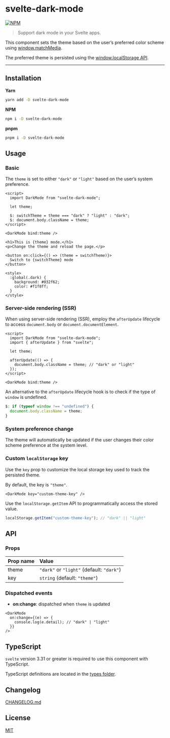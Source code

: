 # svelte-dark-mode

[![NPM][npm]][npm-url]

> Support dark mode in your Svelte apps.

<!-- REPO_URL -->

This component sets the theme based on the user’s preferred color scheme using [window.matchMedia](https://developer.mozilla.org/en-US/docs/Web/API/Window/matchMedia).

The preferred theme is persisted using the [window.localStorage API](https://developer.mozilla.org/en-US/docs/Web/API/Window/localStorage).

---

<!-- TOC -->

## Installation

**Yarn**

```bash
yarn add -D svelte-dark-mode
```

**NPM**

```bash
npm i -D svelte-dark-mode
```

**pnpm**

```bash
pnpm i -D svelte-dark-mode
```

## Usage

### Basic

The `theme` is set to either `"dark"` or `"light"` based on the user’s system preference.

```svelte
<script>
  import DarkMode from "svelte-dark-mode";

  let theme;

  $: switchTheme = theme === "dark" ? "light" : "dark";
  $: document.body.className = theme;
</script>

<DarkMode bind:theme />

<h1>This is {theme} mode.</h1>
<p>Change the theme and reload the page.</p>

<button on:click={() => (theme = switchTheme)}>
  Switch to {switchTheme} mode
</button>

<style>
  :global(.dark) {
    background: #032f62;
    color: #f1f8ff;
  }
</style>
```

### Server-side rendering (SSR)

When using server-side rendering (SSR), employ the `afterUpdate` lifecycle to access `document.body` or `document.documentElement`.

```svelte no-eval
<script>
  import DarkMode from "svelte-dark-mode";
  import { afterUpdate } from "svelte";

  let theme;

  afterUpdate(() => {
    document.body.className = theme; // "dark" or "light"
  });
</script>

<DarkMode bind:theme />
```

An alternative to the `afterUpdate` lifecycle hook is to check if the type of `window` is undefined.

```js no-eval
$: if (typeof window !== "undefined") {
  document.body.className = theme;
}
```

### System preference change

The theme will automatically be updated if the user changes their color scheme preference at the system level.

### Custom `localStorage` key

Use the `key` prop to customize the local storage key used to track the persisted theme.

By default, the key is `"theme"`.

```svelte no-eval
<DarkMode key="custom-theme-key" />
```

Use the `localStorage.getItem` API to programmatically access the stored value.

```js
localStorage.getItem("custom-theme-key"); // "dark" || "light"
```

## API

### Props

| Prop name | Value                                     |
| :-------- | :---------------------------------------- |
| theme     | `"dark"` or `"light"` (default: `"dark"`) |
| key       | `string` (default: `"theme"`)             |

### Dispatched events

- **on:change**: dispatched when `theme` is updated

```svelte no-eval
<DarkMode
  on:change={(e) => {
    console.log(e.detail); // "dark" | "light"
  }}
/>
```

## TypeScript

`svelte` version 3.31 or greater is required to use this component with TypeScript.

TypeScript definitions are located in the [types folder](./types).

## Changelog

[CHANGELOG.md](CHANGELOG.md)

## License

[MIT](LICENSE)

[npm]: https://img.shields.io/npm/v/svelte-dark-mode.svg?color=%23ff3e00&style=for-the-badge
[npm-url]: https://npmjs.com/package/svelte-dark-mode
